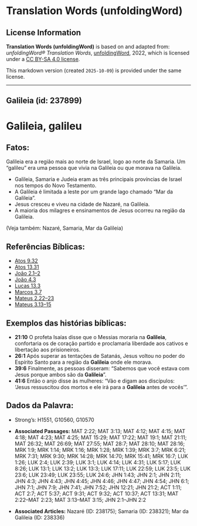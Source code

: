 # Translation Words (unfoldingWord)

## License Information

**Translation Words (unfoldingWord)** is based on and adapted from: _unfoldingWord® Translation Words_, [unfoldingWord](https://unfoldingword.org/utw), 2022, which is licensed under a [CC BY-SA 4.0 license](https://creativecommons.org/licenses/by-sa/4.0/legalcode.en).

This markdown version (created `2025-10-09`) is provided under the same license.



--------------------------------

## Galileia (id: 237899)

Galileia, galileu
=================

Fatos:
------

Galileia era a região mais ao norte de Israel, logo ao norte da Samaria. Um “galileu” era uma pessoa que vivia na Galileia ou que morava na Galileia.

* Galileia, Samaria e Judeia eram as três principais províncias de Israel nos tempos do Novo Testamento.
* A Galileia é limitada a leste por um grande lago chamado “Mar da Galileia”.
* Jesus cresceu e viveu na cidade de Nazaré, na Galileia.
* A maioria dos milagres e ensinamentos de Jesus ocorreu na região da Galileia.

(Veja também: Nazaré, Samaria, Mar da Galileia)

Referências Bíblicas:
---------------------

* [Atos 9\.32](https://ref.ly/Acts9:32)
* [Atos 13\.31](https://ref.ly/Acts13:31)
* [João 2\.1–2](https://ref.ly/John2:1-John2:2)
* [João 4\.3](https://ref.ly/John4:3)
* [Lucas 13\.3](https://ref.ly/Luke13:3)
* [Marcos 3\.7](https://ref.ly/Mark3:7)
* [Mateus 2\.22–23](https://ref.ly/Matt2:22-Matt2:23)
* [Mateus 3\.13–15](https://ref.ly/Matt3:13-Matt3:15)

Exemplos das histórias bíblicas:
--------------------------------

* **21:10** O profeta Isaías disse que o Messias moraria na **Galileia**, confortaria os de coração partido e proclamaria liberdade aos cativos e libertação aos prisioneiros.
* **26:1** Após superar as tentações de Satanás, Jesus voltou no poder do Espírito Santo para a região da **Galileia** onde ele morava.
* **39:6** Finalmente, as pessoas disseram: “Sabemos que você estava com Jesus porque ambos são da **Galileia**”.
* **41:6** Então o anjo disse às mulheres: “Vão e digam aos discípulos: ‘Jesus ressuscitou dos mortos e ele irá para a **Galileia** antes de vocês’”.

Dados da Palavra:
-----------------

* Strong’s: H1551, G10560, G10570

* **Associated Passages:** MAT 2:22; MAT 3:13; MAT 4:12; MAT 4:15; MAT 4:18; MAT 4:23; MAT 4:25; MAT 15:29; MAT 17:22; MAT 19:1; MAT 21:11; MAT 26:32; MAT 26:69; MAT 27:55; MAT 28:7; MAT 28:10; MAT 28:16; MRK 1:9; MRK 1:14; MRK 1:16; MRK 1:28; MRK 1:39; MRK 3:7; MRK 6:21; MRK 7:31; MRK 9:30; MRK 14:28; MRK 14:70; MRK 15:41; MRK 16:7; LUK 1:26; LUK 2:4; LUK 2:39; LUK 3:1; LUK 4:14; LUK 4:31; LUK 5:17; LUK 8:26; LUK 13:1; LUK 13:2; LUK 13:3; LUK 17:11; LUK 22:59; LUK 23:5; LUK 23:6; LUK 23:49; LUK 23:55; LUK 24:6; JHN 1:43; JHN 2:1; JHN 2:11; JHN 4:3; JHN 4:43; JHN 4:45; JHN 4:46; JHN 4:47; JHN 4:54; JHN 6:1; JHN 7:1; JHN 7:9; JHN 7:41; JHN 7:52; JHN 12:21; JHN 21:2; ACT 1:11; ACT 2:7; ACT 5:37; ACT 9:31; ACT 9:32; ACT 10:37; ACT 13:31; MAT 2:22–MAT 2:23; MAT 3:13–MAT 3:15; JHN 2:1–JHN 2:2
* **Associated Articles:** Nazaré (ID: 238175); Samaria (ID: 238321); Mar da Galileia (ID: 238336)

